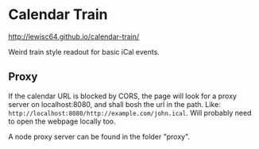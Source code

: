# Calendar Train

http://lewisc64.github.io/calendar-train/

Weird train style readout for basic iCal events.

## Proxy

If the calendar URL is blocked by CORS, the page will look for a proxy server on localhost:8080, and shall bosh the url in the path. Like: `http://localhost:8080/http://example.com/john.ical`. Will probably need to open the webpage locally too.

A node proxy server can be found in the folder "proxy".
